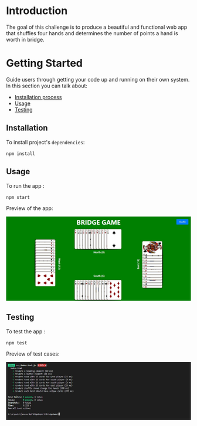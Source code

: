 # Introduction

The goal of this challenge is to produce a beautiful and functional web app that shuffles four hands and determines the number of points a hand is worth in bridge.

# Getting Started

Guide users through getting your code up and running on their own system. In this section you can talk about:

- [Installation process](#installation)
- [Usage](#usage)
- [Testing](#test)

## Installation

To install project's `dependencies`:

```
npm install
```

## Usage

To run the app :

```
npm start
```

Preview of the app:

![alt text](https://github.com/ajay3009/javascript/blob/main/src/images/Game_Snapshot.JPG)

## Testing

To test the app :

```
npm test
```

Preview of test cases:

![alt text](https://github.com/ajay3009/javascript/blob/main/src/images/testing_snapshot.JPG)
